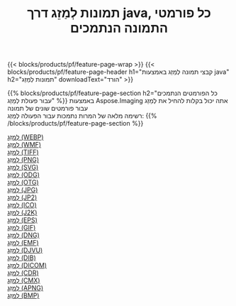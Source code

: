 ﻿---
title: תמונות לְמַזֵג דרך java, כל פורמטי התמונה הנתמכים 
weight: 3920
url: /he/java/merge 
lang: he
langdirlevel: 2
locales: zh-hans,ja,it,ru,de,es,fr,nl,id,lt,pl,pt,vi,tr,ko,zh-hant,ar,hi,th,sv,cs,uk,he
description: באמצעות Aspose.Imaging תוכל בקלות לְמַזֵג תמונות באמצעות java
---

{{< blocks/products/pf/feature-page-wrap >}}
{{< blocks/products/pf/feature-page-header h1="קבצי תמונה לְמַזֵג באמצעות java" h2="תמונות לְמַזֵג" downloadText="הורד" >}}


{{% blocks/products/pf/feature-page-section  h2="כל הפורמטים הנתמכים עבור פעולת לְמַזֵג" %}}
באמצעות Aspose.Imaging אתה יכול בקלות להחיל את לְמַזֵג עבור פורמטים שונים של תמונה
<br/>
רשימה מלאה של המרות נתמכות עבור הפעולה לְמַזֵג:
{{% /blocks/products/pf/feature-page-section %}}
<div class="container-fluid productfamilypage bg-gray">
    <div class="convertypes bg-gray agp-content section">
        <div class="container">
		<div class="row other-converters">
		    <div class='col-md-2 other-converter remove-lp remove-rp'><a href="/imaging/he/java/merge/webp" >לְמַזֵג (WEBP)</a></div><div class='col-md-2 other-converter remove-lp remove-rp'><a href="/imaging/he/java/merge/wmf" >לְמַזֵג (WMF)</a></div><div class='col-md-2 other-converter remove-lp remove-rp'><a href="/imaging/he/java/merge/tiff" >לְמַזֵג (TIFF)</a></div><div class='col-md-2 other-converter remove-lp remove-rp'><a href="/imaging/he/java/merge/png" >לְמַזֵג (PNG)</a></div><div class='col-md-2 other-converter remove-lp remove-rp'><a href="/imaging/he/java/merge/svg" >לְמַזֵג (SVG)</a></div><div class='col-md-2 other-converter remove-lp remove-rp'><a href="/imaging/he/java/merge/odg" >לְמַזֵג (ODG)</a></div><div class='col-md-2 other-converter remove-lp remove-rp'><a href="/imaging/he/java/merge/otg" >לְמַזֵג (OTG)</a></div><div class='col-md-2 other-converter remove-lp remove-rp'><a href="/imaging/he/java/merge/jpg" >לְמַזֵג (JPG)</a></div><div class='col-md-2 other-converter remove-lp remove-rp'><a href="/imaging/he/java/merge/jp2" >לְמַזֵג (JP2)</a></div><div class='col-md-2 other-converter remove-lp remove-rp'><a href="/imaging/he/java/merge/ico" >לְמַזֵג (ICO)</a></div><div class='col-md-2 other-converter remove-lp remove-rp'><a href="/imaging/he/java/merge/j2k" >לְמַזֵג (J2K)</a></div><div class='col-md-2 other-converter remove-lp remove-rp'><a href="/imaging/he/java/merge/eps" >לְמַזֵג (EPS)</a></div><div class='col-md-2 other-converter remove-lp remove-rp'><a href="/imaging/he/java/merge/gif" >לְמַזֵג (GIF)</a></div><div class='col-md-2 other-converter remove-lp remove-rp'><a href="/imaging/he/java/merge/dng" >לְמַזֵג (DNG)</a></div><div class='col-md-2 other-converter remove-lp remove-rp'><a href="/imaging/he/java/merge/emf" >לְמַזֵג (EMF)</a></div><div class='col-md-2 other-converter remove-lp remove-rp'><a href="/imaging/he/java/merge/djvu" >לְמַזֵג (DJVU)</a></div><div class='col-md-2 other-converter remove-lp remove-rp'><a href="/imaging/he/java/merge/dib" >לְמַזֵג (DIB)</a></div><div class='col-md-2 other-converter remove-lp remove-rp'><a href="/imaging/he/java/merge/dicom" >לְמַזֵג (DICOM)</a></div><div class='col-md-2 other-converter remove-lp remove-rp'><a href="/imaging/he/java/merge/cdr" >לְמַזֵג (CDR)</a></div><div class='col-md-2 other-converter remove-lp remove-rp'><a href="/imaging/he/java/merge/cmx" >לְמַזֵג (CMX)</a></div><div class='col-md-2 other-converter remove-lp remove-rp'><a href="/imaging/he/java/merge/apng" >לְמַזֵג (APNG)</a></div><div class='col-md-2 other-converter remove-lp remove-rp'><a href="/imaging/he/java/merge/bmp" >לְמַזֵג (BMP)</a></div>
                </div>
        </div>
    </div>
</div>
<br/>
